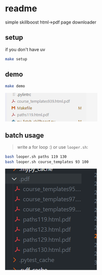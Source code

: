 # readme

simple skillboost html->pdf page downloader

## setup

if you don't have uv

```bash
make setup
```

## demo

```bash
make demo
```

![alt text](3f9c1b8e-7a2d-4e5f-bc3a-9f1e8d2a6c4f.png)

## batch usage

> write a for loop :)
or use `looper.sh`:

```sh
bash looper.sh paths 119 130
bash looper.sh course_templates 93 100
```

![alt text](a7d4e2c1-9b3f-4c8a-8e2f-1d3b7f9a2e6c.png)
